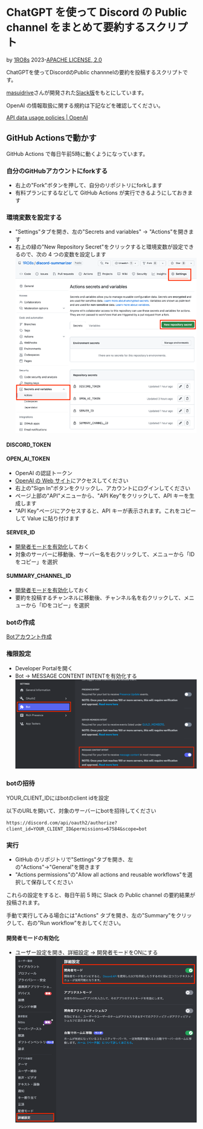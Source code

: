 # ChatGPT を使って Discord の Public channel をまとめて要約するスクリプト

by [1RO8s](https://twitter.com/kizzo168) 2023-[APACHE LICENSE, 2.0](https://www.apache.org/licenses/LICENSE-2.0)

ChatGPTを使ってDiscordのPublic channnelの要約を投稿するスクリプトです。

[masuidrive](https://twitter.com/masuidrive)さんが開発された[Slack版](https://github.com/masuidrive/slack-summarizer)をもとにしています。

OpenAI の情報取扱に関する規約は下記などを確認してください。

[API data usage policies | OpenAI](https://platform.openai.com/docs/data-usage-policies)


## GitHub Actionsで動かす

GitHub Actions で毎日午前5時に動くようになっています。

### 自分のGitHubアカウントにforkする
- 右上の"Fork"ボタンを押して、自分のリポジトリにforkします
- 有料プランにするなどして GitHub Actions が実行できるようにしておきます

### 環境変数を設定する
- "Settings"タブを開き、左の"Secrets and variables" -> "Actions"を開きます
- 右上の緑の"New Repository Secret"をクリックすると環境変数が設定できるので、次の 4 つの変数を設定します
![secrets-and-variables](images/secrets-and-variables.png)


#### DISCORD_TOKEN

#### OPEN_AI_TOKEN
- OpenAI の認証トークン
- [OpenAI の Web サイト](https://platform.openai.com/)にアクセスしてください
- 右上の"Sign In"ボタンをクリックし、アカウントにログインしてください
- ページ上部の"API"メニューから、"API Key"をクリックして、API キーを生成します
- "API Key"ページにアクセスすると、API キーが表示されます。これをコピーして Value に貼り付けます

#### SERVER_ID
- [開発者モードを有効化](#開発者モードの有効化)しておく
- 対象のサーバーに移動後、サーバー名を右クリックして、メニューから「IDをコピー」を選択


#### SUMMARY_CHANNEL_ID
- [開発者モードを有効化](#開発者モードの有効化)しておく
- 要約を投稿するチャンネルに移動後、チャンネル名を右クリックして、メニューから「IDをコピー」を選択

### botの作成

[Botアカウント作成](https://discordpy.readthedocs.io/ja/latest/discord.html)


### 権限設定
- Developer Portalを開く
- Bot -> MESSAGE CONTENT INTENTを有効化する
![message-content-intent](images/message-content-setting.png)

### botの招待
YOUR_CLIENT_IDにはbotのclient idを設定

以下のURLを開いて、対象のサーバーにbotを招待してください
```
https://discord.com/api/oauth2/authorize?client_id=YOUR_CLIENT_ID&permissions=67584&scope=bot
```

### 実行
- GitHub のリポジトリで"Settings"タブを開き、左の"Actions"→"General"を開きます
- "Actions permissions"の"Allow all actions and reusable workflows"を選択して保存してください

これらの設定をすると、毎日午前 5 時に Slack の Public channel の要約結果が投稿されます。

手動で実行してみる場合には"Actions" タブを開き、左の"Summary"をクリックして、右の"Run workflow"をおしてください。

#### 開発者モードの有効化
- ユーザー設定を開き、詳細設定 -> 開発者モードをONにする
![developer-mode](images/developer-mode.png)
